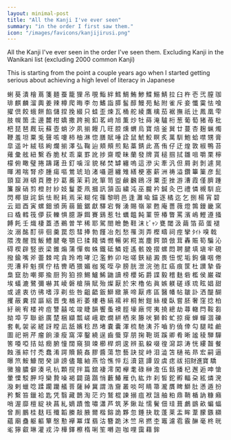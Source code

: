 ```yaml
---
layout: minimal-post
title: "All the Kanji I've ever seen"
summary: "in the order I first saw them."
icon: "/images/favicons/kanjijirusi.png"
---
```



All the Kanji I've ever seen in the order I've seen them. Excluding Kanji in the Wanikani list (excluding 2000 common 
Kanji)

This is starting from the point a couple years ago when I started getting serious about achieving a high level of 
literacy in Japanese

蜊
葵
潰
檜
蔦
箋
麺
蚕
籠
狸
吊
覗
鮨
絆
鱈
鯛
鮪
鯵
鰈
鰯
鯖
拉
臼
杵
壱
弐
膣
珈
琲
麒
麟
溜
輿
姜
辣
樽
爬
晦
李
勿
鰭
詣
膵
髷
醇
鰻
苑
鮎
附
雀
斥
妾
懺
霙
怯
喰
擢
倶
餃
蛾
餅
餡
儲
捏
挽
綴
只
蛙
歪
煉
瓦
桶
舵
綾
鷹
檎
茄
裾
撫
祇
辻
鳳
凰
雫
肢
幌
箇
圭
邊
麓
柑
嬌
撒
跨
捥
釦
茗
﨑
旭
薫
炒
牡
蒔
淹
驢
桁
葱
葡
萄
猪
苺
枇
杷
琵
琶
厩
玩
蘇
壺
蛸
汐
夙
揃
饅
几
旺
腔
燻
蝟
烏
寶
焙
釜
巽
廿
蔓
杏
麹
蝋
燭
鞭
羞
坦
粟
兎
聲
咳
嚔
柿
柚
淋
惚
膳
賦
唾
詮
鼠
鯱
鮫
瞑
炙
萬
馴
鮑
蛤
噤
甥
膏
皐
遥
叶
絨
毯
絢
爛
揃
澤
弘
鞠
辿
頬
頰
煎
點
藁
錆
此
髙
侑
仔
迂
煌
敦
椒
鴨
苔
薙
彙
舷
紐
繋
呑
脆
杖
乖
稟
罫
訛
捗
齋
曖
昧
蘭
發
牌
貰
槌
掴
拭
雛
咀
嚼
栗
檸
檬
俯
瞰
璧
捲
躊
躇
丑
釘
噛
淫
貌
梯
焚
罅
纏
嗚
這
滲
尖
牽
汎
但
屑
剥
剝
遽
晃
暉
湘
喘
腎
疹
腫
瘍
嘔
鶯
琥
珀
渚
囁
遡
纏
雉
繕
梗
塞
薪
洲
祷
溢
鑽
篳
篥
彦
髭
頸
窟
淵
頓
頁
謄
抄
葛
蕎
茉
莉
訛
箪
笥
盥
鹸
飜
鴎
冴
粟
歪
挫
游
漕
霞
僅
臍
踵
簾
腺
硝
剪
橙
肘
紗
妓
鬘
菱
凧
摑
訊
頷
函
繍
沌
巫
朧
衿
鍼
灸
巴
禮
憐
槻
馴
庇
閃
椰
嶽
詫
鋲
怯
睨
耗
焉
采
糊
侘
篠
黎明
邑
逢
灘
喩
錨
逐
橘
迄
乞
捌
楊
宵
碧
云
廻
酉
寅
螺
鈿
頒
蒟
蒻
籤
鋸
獻
驛
宕
臀
湧
賜
嶺
翠
甦
庵
薔
薇
燈
鶉
鏝
畿
窯
曰
橇
轌
筏
儚
荻
轢
惧
臆
瀞
餌
賽
鷄
惹
牡
蠣
饂
飩
菫
笹
椿
瞥
罵
濱
嶋
鰹
遵
掻
餺
飥
壬
熾
棲
蓋
憑
鵜
曽
竿
稀
耶
駕
閤
瞼
艶
鞋
沫
ﾋﾞｬﾝ
甕
閾
汲
繭
箔
茹
蛋
褪
汝
溺
酩
酊
徘
徊
羹
罠
怨
彗
捧
勃
饉
冶
剋
愁
罹
渕
弄
樫
疇
祠
痙
攣
ﾀｲﾄ
嗅
戟
隈
洩
醒
戮
魬
鱧
腱
奄
顎
巳
揉
餞
憐
憫
暢
粥
糀
嵩
塵
鍔
頚
倣
茸
轟
賑
筍
騙
沁
碍
楔
辟
竪
嵌
梁
錐
煽
蒲
憚
蜘
蛛
鐵
砥
鱗
姪
遙
骸
娩
摺
螺
悶
聘
腱
填
塡
牢
硯
撥
鍮
嘴
斧
蕾
棘
咤
貪
玲
咆
哮
氾
濫
鮓
卯
咄
嗟
鋏
縋
澱
畏
忸
怩
垢
鉤
傭
咽
倦
兜
漕
秤
魁
撰
佇
桔
轡
晒
猥
媚
枷
冤
咥
孕
膀
胱
泄
浣
弛
肛
癌
痕
筐
杜
讃
摯
昏
梟
竄
肋
嘲
揶
揄
厨
狗
狛
捺
鯣
鱸
鯑
鼬
讀
榜
櫻
妬
爵
諜
毅
稽
麩
砦
檻
侯
巌
磔
埃
蟻
漉
鷺
彌
嚇
其
崚
磐
槍
隕
賦
殆
燦
厭
於
宋
櫓
佑
眞
嫉
躾
磋
琢
琉
眩
娼
甜
或
遽
衷
彷
彿
嗜
淳
剃
些
咎
齟
齬
鈑
鰤
緻
篆
啼
厭
疼
區
醫
幡
帖
皺
訃
洒
醍
醐
攫
蔽
糞
捏
謳
絽
晋
曳
楢
裄
萎
樓
巷
縞
襦
袢
桐
鮒
鎧
絲
榎
臥
嘗
胚
奢
窪
捻
柏
紆
碗
宥
楼
袴
痘
讐
囍
呟
竣
睫
韻
饗
蚤
襖
脛
壕
廠
愕
夷
撓
總
劫
蕁
轍
閂
鞍
芻
拗
埠
亨
聯
爺
廣
楚
梱
纈
瓢
嵯
峨
歇
燗
絣
栖
來
籐
吠
獅
斡
虻
掠
痺
蝉
蟬
涸
礫
套
軋
袈
裟
縒
訝
瞠
凪
舐
嬪
稔
昂
堵
嚢
囊
渾
梳
馳
洟
芥
嚙
豹
僥
倖
勾
腿
畦
鹼
圖
祀
朔
芹
瘤
餉
濠
瘦
窩
滓
鑿
繞
逞
齒
蜃
穿
朋
掬
鞄
斑
蹊
卿
肴
晰
謐
稜
騨
驒
筈
唖
啞
拮
姑
癇
腑
憧
闊
窺
狽
竦
櫛
桿
炯
逡
辨
虱
躱
啜
徨
瀉
踪
涛
恍
縷
齧
餐
蝕
漲
綜
忖
禿
蠢
淆
諤
贖
饒
姦
膠
醬
蕩
惣
藝
訣
掟
峙
泪
澁
笘
樋
祐
昻
宏
嗣
逼
曝
笊
鮟
鱇
閏
癸
誹
謗
儘
鼈
紬
燕
恰
憔
悴
尨
瀆
筵
譚
毀
虞
痣
祓
招財進寶
驕
黴
獪
膿
僻
湊
吼
杭
顆
撹
拌
篇
舘
褄
澪
闖
欅
耄
碌
榊
澹
伍
銛
播
杞
邂
逅
呻
愴
暈
慄
駁
胛
埒
欒
贄
噪
褐
闢
藹
躓
悄
藪
鰆
雁
仇
紘
炸
刹
皙
鉈
孵
輻
朶
絃
燐
溌
潑
剌
蠟
唸
蹂
躙
躪
艤
菩
薩
綽
冀
謂
浩
齎
叢
啖
呵
睛
箒
瀧
贋
睥
鰤
肚
懣
遁
扮
矜
繫
笞
鑞
袷
匙
凭
翳
藏
鵲
淘
茫
灼
鷲
棍
諫
搦
疽
袱
詛
舳
粕
鼎
鞘
楯
訥
糠
癪
哨
渥
靡
檀
綻
袂
菖
糺
嫡
蹟
憺
嘯
瀟
芦
筑
茅
鍬
趾
懦
鬢
佃
珪
葺
鸕
鷀
畝
蝙
蝠
曾
厠
鵬
桂
麸
𫞂
殲
韜
縢
敲
腋
爾
楷
鎔
詭
夥
忽
錘
抉
耽
蓬
莱
盂
眸
葦
朦
鏃
纐
蘊
廟
蠱
躯
軀
簞
慇
懃
襷
冪
煤
翡
沽
簪
跪
沐
竺
帛
撚
杢
竈
濾
雹
霰
醂
毫
柊
晄
毟
獰
叡
琳
灌
戎
㳃
樺
鐸
檫
楕
唎
笙
囀
迦
咖
哩
靄
藉
鉾






























































































